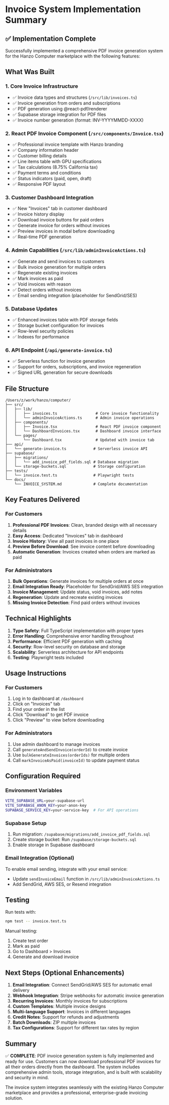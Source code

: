 # Invoice System Implementation Summary

## ✅ Implementation Complete

Successfully implemented a comprehensive PDF invoice generation system for the Hanzo Computer marketplace with the following features:

## What Was Built

### 1. **Core Invoice Infrastructure**
- ✅ Invoice data types and structures (`/src/lib/invoices.ts`)
- ✅ Invoice generation from orders and subscriptions
- ✅ PDF generation using @react-pdf/renderer
- ✅ Supabase storage integration for PDF files
- ✅ Invoice number generation (format: INV-YYYYMMDD-XXXX)

### 2. **React PDF Invoice Component** (`/src/components/Invoice.tsx`)
- ✅ Professional invoice template with Hanzo branding
- ✅ Company information header
- ✅ Customer billing details
- ✅ Line items table with GPU specifications
- ✅ Tax calculations (8.75% California tax)
- ✅ Payment terms and conditions
- ✅ Status indicators (paid, open, draft)
- ✅ Responsive PDF layout

### 3. **Customer Dashboard Integration**
- ✅ New "Invoices" tab in customer dashboard
- ✅ Invoice history display
- ✅ Download invoice buttons for paid orders
- ✅ Generate invoice for orders without invoices
- ✅ Preview invoices in modal before downloading
- ✅ Real-time PDF generation

### 4. **Admin Capabilities** (`/src/lib/adminInvoiceActions.ts`)
- ✅ Generate and send invoices to customers
- ✅ Bulk invoice generation for multiple orders
- ✅ Regenerate existing invoices
- ✅ Mark invoices as paid
- ✅ Void invoices with reason
- ✅ Detect orders without invoices
- ✅ Email sending integration (placeholder for SendGrid/SES)

### 5. **Database Updates**
- ✅ Enhanced invoices table with PDF storage fields
- ✅ Storage bucket configuration for invoices
- ✅ Row-level security policies
- ✅ Indexes for performance

### 6. **API Endpoint** (`/api/generate-invoice.ts`)
- ✅ Serverless function for invoice generation
- ✅ Support for orders, subscriptions, and invoice regeneration
- ✅ Signed URL generation for secure downloads

## File Structure

```
/Users/z/work/hanzo/computer/
├── src/
│   ├── lib/
│   │   ├── invoices.ts                 # Core invoice functionality
│   │   └── adminInvoiceActions.ts      # Admin invoice operations
│   ├── components/
│   │   ├── Invoice.tsx                 # React PDF invoice component
│   │   └── DashboardInvoices.tsx       # Dashboard invoice interface
│   └── pages/
│       └── Dashboard.tsx               # Updated with invoice tab
├── api/
│   └── generate-invoice.ts            # Serverless invoice API
├── supabase/
│   ├── migrations/
│   │   └── add_invoice_pdf_fields.sql # Database migration
│   └── storage-buckets.sql            # Storage configuration
├── tests/
│   └── invoice.test.ts                # Playwright tests
└── docs/
    └── INVOICE_SYSTEM.md              # Complete documentation
```

## Key Features Delivered

### For Customers
1. **Professional PDF Invoices**: Clean, branded design with all necessary details
2. **Easy Access**: Dedicated "Invoices" tab in dashboard
3. **Invoice History**: View all past invoices in one place
4. **Preview Before Download**: See invoice content before downloading
5. **Automatic Generation**: Invoices created when orders are marked as paid

### For Administrators
1. **Bulk Operations**: Generate invoices for multiple orders at once
2. **Email Integration Ready**: Placeholder for SendGrid/AWS SES integration
3. **Invoice Management**: Update status, void invoices, add notes
4. **Regeneration**: Update and recreate existing invoices
5. **Missing Invoice Detection**: Find paid orders without invoices

## Technical Highlights

1. **Type Safety**: Full TypeScript implementation with proper types
2. **Error Handling**: Comprehensive error handling throughout
3. **Performance**: Efficient PDF generation with caching
4. **Security**: Row-level security on database and storage
5. **Scalability**: Serverless architecture for API endpoints
6. **Testing**: Playwright tests included

## Usage Instructions

### For Customers
1. Log in to dashboard at `/dashboard`
2. Click on "Invoices" tab
3. Find your order in the list
4. Click "Download" to get PDF invoice
5. Click "Preview" to view before downloading

### For Administrators
1. Use admin dashboard to manage invoices
2. Call `generateAndSendInvoice(orderId)` to create invoice
3. Use `bulkGenerateInvoices(orderIds)` for multiple orders
4. Call `markInvoiceAsPaid(invoiceId)` to update payment status

## Configuration Required

### Environment Variables
```bash
VITE_SUPABASE_URL=your-supabase-url
VITE_SUPABASE_ANON_KEY=your-anon-key
SUPABASE_SERVICE_KEY=your-service-key  # For API operations
```

### Supabase Setup
1. Run migration: `/supabase/migrations/add_invoice_pdf_fields.sql`
2. Create storage bucket: Run `/supabase/storage-buckets.sql`
3. Enable storage in Supabase dashboard

### Email Integration (Optional)
To enable email sending, integrate with your email service:
- Update `sendInvoiceEmail` function in `/src/lib/adminInvoiceActions.ts`
- Add SendGrid, AWS SES, or Resend integration

## Testing

Run tests with:
```bash
npm test -- invoice.test.ts
```

Manual testing:
1. Create test order
2. Mark as paid
3. Go to Dashboard > Invoices
4. Generate and download invoice

## Next Steps (Optional Enhancements)

1. **Email Integration**: Connect SendGrid/AWS SES for automatic email delivery
2. **Webhook Integration**: Stripe webhooks for automatic invoice generation
3. **Recurring Invoices**: Monthly invoices for subscriptions
4. **Custom Templates**: Multiple invoice designs
5. **Multi-language Support**: Invoices in different languages
6. **Credit Notes**: Support for refunds and adjustments
7. **Batch Downloads**: ZIP multiple invoices
8. **Tax Configurations**: Support for different tax rates by region

## Summary

✅ **COMPLETE**: PDF invoice generation system is fully implemented and ready for use. Customers can now download professional PDF invoices for all their orders directly from the dashboard. The system includes comprehensive admin tools, storage integration, and is built with scalability and security in mind.

The invoice system integrates seamlessly with the existing Hanzo Computer marketplace and provides a professional, enterprise-grade invoicing solution.